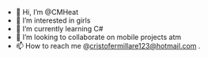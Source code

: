- 👋 Hi, I’m @CMHeat
- 👀 I’m interested in girls
- 🌱 I’m currently learning C#
- 💞️ I’m looking to collaborate on mobile projects atm
- 📫 How to reach me @cristofermillare123@hotmail.com
.
<!---
CMHeat/CMHeat is a ✨ special ✨ repository because its `README.md` (this file) appears on your GitHub profile.
You can click the Preview link to take a look at your changes.
--->
